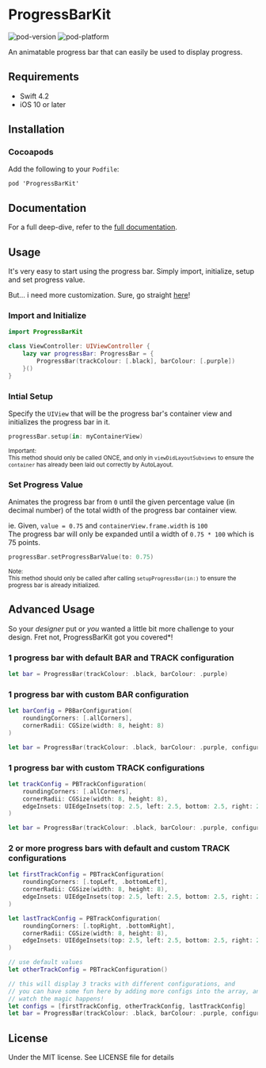 # ProgressBarKit
![pod-version](https://cocoapod-badges.herokuapp.com/v/ProgressBarKit/badge.png) ![pod-platform](https://cocoapod-badges.herokuapp.com/p/ProductivityKit/badge.png)  

An animatable progress bar that can easily be used to display progress.

## Requirements

- Swift 4.2
- iOS 10 or later

## Installation

### Cocoapods

Add the following to your `Podfile`:
```
pod 'ProgressBarKit'
```

## Documentation

For a full deep-dive, refer to the [full documentation](https://zaimramlan.github.io/ProgressBarKit/).

## Usage

It's very easy to start using the progress bar. Simply import, initialize, setup and set progress value.

But... i need more customization. Sure, go straight [here](#AdvancedUsage)!

### Import and Initialize

```swift
import ProgressBarKit

class ViewController: UIViewController {
    lazy var progressBar: ProgressBar = {
        ProgressBar(trackColour: [.black], barColour: [.purple])
    }()
}
```

### Intial Setup

Specify the `UIView` that will be the progress bar's container view and initializes the progress bar in it.

```swift
progressBar.setup(in: myContainerView)
```

<sub>Important:  
This method should only be called ONCE, and only in `viewDidLayoutSubviews` to ensure the `container` has already been laid out correctly by AutoLayout.</sub>

### Set Progress Value

Animates the progress bar from `0` until the given percentage value (in decimal number) of the total width of the progress bar container view.

ie. Given, `value = 0.75` and `containerView.frame.width` is `100`  
The progress bar will only be expanded until a width of `0.75 * 100` which is 75 points.

```swift
progressBar.setProgressBarValue(to: 0.75)
```

<sub>Note:  
This method should only be called after calling `setupProgressBar(in:)` to ensure the progress bar is already initialized.</sub>

## Advanced Usage

So your _designer_ put or _you_ wanted a little bit more challenge to your design. Fret not, ProgressBarKit got you covered*!

### 1 progress bar with default BAR and TRACK configuration

 ```swift
 let bar = ProgressBar(trackColour: .black, barColour: .purple)
 ```

### 1 progress bar with custom BAR configuration

 ```swift
 let barConfig = PBBarConfiguration(
     roundingCorners: [.allCorners],
     cornerRadii: CGSize(width: 8, height: 8)
 )

 let bar = ProgressBar(trackColour: .black, barColour: .purple, configurations: [.bar: barConfig])
 ```

### 1 progress bar with custom TRACK configurations

 ```swift
 let trackConfig = PBTrackConfiguration(
     roundingCorners: [.allCorners],
     cornerRadii: CGSize(width: 8, height: 8),
     edgeInsets: UIEdgeInsets(top: 2.5, left: 2.5, bottom: 2.5, right: 2.5)
 )

 let bar = ProgressBar(trackColour: .black, barColour: .purple, configurations: [.track: [trackConfig]])
 ```

### 2 or more progress bars with default and custom TRACK configurations

 ```swift
 let firstTrackConfig = PBTrackConfiguration(
     roundingCorners: [.topLeft, .bottomLeft],
     cornerRadii: CGSize(width: 8, height: 8),
     edgeInsets: UIEdgeInsets(top: 2.5, left: 2.5, bottom: 2.5, right: 2.5)
 )

 let lastTrackConfig = PBTrackConfiguration(
     roundingCorners: [.topRight, .bottomRight],
     cornerRadii: CGSize(width: 8, height: 8),
     edgeInsets: UIEdgeInsets(top: 2.5, left: 2.5, bottom: 2.5, right: 2.5)
 )

 // use default values
 let otherTrackConfig = PBTrackConfiguration()

 // this will display 3 tracks with different configurations, and
 // you can have some fun here by adding more configs into the array, and
 // watch the magic happens!
 let configs = [firstTrackConfig, otherTrackConfig, lastTrackConfig]
 let bar = ProgressBar(trackColour: .black, barColour: .purple, configurations: [.track: configs])
 ```

## License

Under the MIT license. See LICENSE file for details
